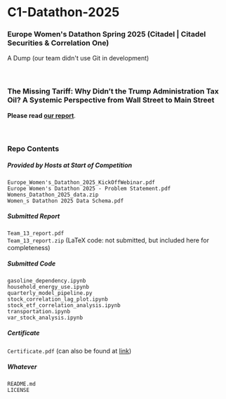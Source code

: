 # C1-Datathon-2025
### Europe Women's Datathon Spring 2025 (Citadel | Citadel Securities &amp; Correlation One)
A Dump (our team didn't use Git in development)  
<br/><br/>

### The Missing Tariff: Why Didn’t the Trump Administration Tax Oil? A Systemic Perspective from Wall Street to Main Street
**Please read [our report](https://github.com/yyu1230/C1-Datathon-2025/blob/main/Team_13_report.pdf)**.
<br/><br/><br/>

### Repo Contents

##### Provided by Hosts at Start of Competition
`Europe_Women's_Datathon_2025_KickOffWebinar.pdf`  
`Europe Women's Datathon 2025 - Problem Statement.pdf`  
`Womens_Datathon_2025_data.zip`  
`Women_s Datathon 2025 Data Schema.pdf`

##### Submitted Report
`Team_13_report.pdf`  
`Team_13_report.zip` (LaTeX code: not submitted, but included here for completeness)

##### Submitted Code
`gasoline_dependency.ipynb`  
`household_energy_use.ipynb`  
`quarterly_model_pipeline.py`  
`stock_correlation_lag_plot.ipynb`  
`stock_etf_correlation_analysis.ipynb`  
`transportation.ipynb`  
`var_stock_analysis.ipynb`

##### Certificate
`Certificate.pdf` (can also be found at [link](https://www.credential.net/53185cda-e4a4-46f1-be4a-00cdcd102694))

##### Whatever
`README.md`  
`LICENSE`

